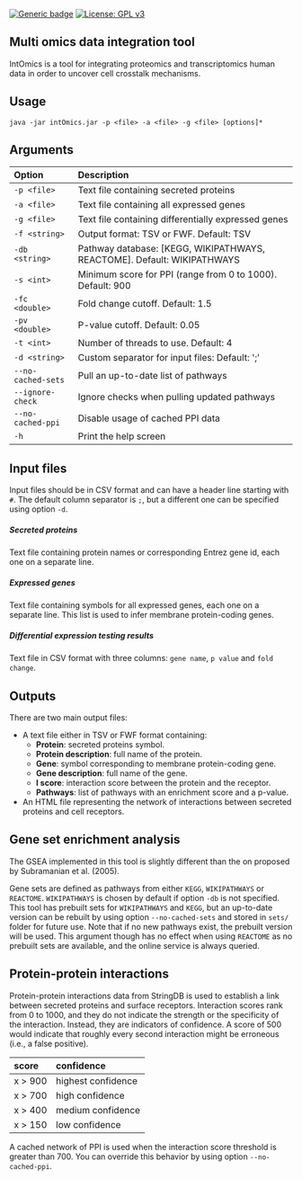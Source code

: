 <!-- badges: start -->
[![Generic badge](https://img.shields.io/badge/version-0.9-green)](https://shields.io/)
[![License: GPL v3](https://img.shields.io/badge/license-GPLv3-blue.svg)](https://www.gnu.org/licenses/gpl-3.0)
<!--badges: end -->
## Multi omics data integration tool
IntOmics is a tool for integrating proteomics and transcriptomics human data in order to uncover cell crosstalk mechanisms.

## Usage
```shell script
java -jar intOmics.jar -p <file> -a <file> -g <file> [options]*
```

## Arguments

| Option             | Description                                                                 |
|:-------------------|:----------------------------------------------------------------------------|
| `-p <file>`        | Text file containing secreted proteins                                      |
| `-a <file>`        | Text file containing all expressed genes                                    |
| `-g <file>`        | Text file containing differentially expressed genes                         |
| `-f <string>`      | Output format: TSV or FWF. Default: TSV                                     |
| `-db <string>`     | Pathway database: [KEGG, WIKIPATHWAYS, REACTOME]. Default: WIKIPATHWAYS     |
| `-s <int>`         | Minimum score for PPI (range from 0 to 1000). Default: 900                  |
| `-fc <double>`     | Fold change cutoff. Default: 1.5                                            |
| `-pv <double>`     | P-value cutoff. Default: 0.05                                               |
| `-t <int>`         | Number of threads to use. Default: 4                                        |
| `-d <string>`      | Custom separator for input files: Default: ';'                              |
| `--no-cached-sets` | Pull an up-to-date list of pathways                                         |
| `--ignore-check`   | Ignore checks when pulling updated pathways                                 |
| `--no-cached-ppi`  | Disable usage of cached PPI data                                            |
| `-h`               | Print the help screen                                                       |

## Input files
Input files should be in CSV format and can have a header line starting with `#`. The default column separator is `;`, but a different one can be specified using option `-d`.

##### Secreted proteins
Text file containing protein names or corresponding Entrez gene id, each one on a separate line.
##### Expressed genes
Text file containing symbols for all expressed genes, each one on a separate line. This list is used to infer membrane protein-coding genes.
##### Differential expression testing results
Text file in CSV format with three columns: `gene name`, `p value` and `fold change`. 

## Outputs
There are two main output files:
* A text file either in TSV or FWF format containing:
    * **Protein**: secreted proteins symbol.
    * **Protein description**: full name of the protein.
    * **Gene**: symbol corresponding to membrane protein-coding gene.
    * **Gene description**: full name of the gene.
    * **I score**: interaction score between the protein and the receptor.
    * **Pathways**: list of pathways with an enrichment score and a p-value.
* An HTML file representing the network of interactions between secreted proteins and cell receptors.
    
## Gene set enrichment analysis
The GSEA implemented in this tool is slightly different than the on proposed by Subramanian et al. (2005).

Gene sets are defined as pathways from either `KEGG`, `WIKIPATHWAYS` or `REACTOME`. `WIKIPATHWAYS` is chosen by default if option `-db` is not specified. 
This tool has prebuilt sets for `WIKIPATHWAYS` and `KEGG`, but an up-to-date version can be rebuilt by using option `--no-cached-sets` and stored in `sets/` folder for future use.
Note that if no new pathways exist, the prebuilt version will be used.
This argument though has no effect when using `REACTOME` as no prebuilt sets are available, and the online service is always queried.
 
## Protein-protein interactions
Protein-protein interactions data from StringDB is used to establish a link between secreted proteins and surface receptors.
Interaction scores rank from 0 to 1000, and they do not indicate the strength or the specificity of the interaction.
Instead, they are indicators of confidence. A score of 500 would indicate that roughly every second interaction might be erroneous (i.e., a false positive).

| score              | confidence              |
|:-------------------|:------------------------|
| x > 900            | highest confidence      |
| x > 700            | high confidence         |
| x > 400            | medium confidence       |
| x > 150            | low confidence          |

A cached network of PPI is used when the interaction score threshold is greater than 700.
You can override this behavior by using option `--no-cached-ppi`.
